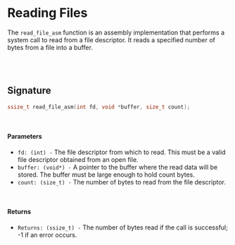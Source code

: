 # Reading Files
The `read_file_asm` function is an assembly implementation that performs a system call to read from a file descriptor. It reads a specified number of bytes from a file into a buffer.

<br><br>

## Signature
```c
ssize_t read_file_asm(int fd, void *buffer, size_t count);
```

<br>

#### Parameters
- `fd: (int) -` The file descriptor from which to read. This must be a valid file descriptor obtained from an open file.
- `buffer: (void*) -` A pointer to the buffer where the read data will be stored. The buffer must be large enough to hold count bytes.
- `count: (size_t) -` The number of bytes to read from the file descriptor.

<br>

#### Returns
- `Returns: (ssize_t) -` The number of bytes read if the call is successful; -1 if an error occurs.